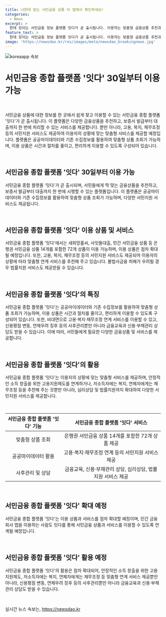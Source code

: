 ```yaml
---
title: 나한테 맞는 서민금융 상품 이 앱에서 확인하세요!
categories:
  - News
excerpt: >
  한데 모이는 서민금융 정보 플랫폼 잇다가 곧 출시됩니다. 이용자는 맞춤형 금융상품 추천과 보증서 발급부터 대출까지 한 곳에서 진행할 수 있습니다. 또한 대면으로만 가능했던 고용·복지·채무조정 연계도 비대면으로 가능하며, 맞춤형 연계 서비스와 신용·부채관리 상담도 제공됩니다. 불법사금융 피해 우려 시 법률지원 서비스도 이용 가능하며, 사후관리와 심리상담도 제공됩니다. [홈페이지 바로가기: https://url.kr/9pghjn]
feature_text: >
  한데 모이는 서민금융 정보 플랫폼 잇다가 곧 출시됩니다. 이용자는 맞춤형 금융상품 추천과 보증서 발급부터 대출까지 한 곳에서 진행할 수 있습니다. 또한 대면으로만 가능했던 고용·복지·채무조정 연계도 비대면으로 가능하며, 맞춤형 연계 서비스와 신용·부채관리 상담도 제공됩니다. 불법사금융 피해 우려 시 법률지원 서비스도 이용 가능하며, 사후관리와 심리상담도 제공됩니다. [홈페이지 바로가기: https://url.kr/9pghjn]
image: 'https://newsdao.kr/res/images/meta/newsdao_breakingnews.jpg'
---
```


<p><img src="https://newsdao.kr/res/images/meta/newsdao_breakingnews.jpg" alt="koreaapp 속보" /></p>

<h1>서민금융 종합 플랫폼 '잇다' 30일부터 이용 가능</h1>

<p data-ke-size="size16">&nbsp;</p>

<p>서민금융 상품에 대한 정보를 한 곳에서 쉽게 찾고 이용할 수 있는 서민금융 종합 플랫폼 '잇다'가 곧 출시됩니다. 이 플랫폼은 다양한 금융상품을 추천하고, 보증서 발급부터 대출까지 한 번에 처리할 수 있는 서비스를 제공합니다. 뿐만 아니라, 고용, 복지, 채무조정 등의 서민지원 서비스도 제공하여 이용자의 상황에 맞는 맞춤형 서비스를 제공할 예정입니다. 플랫폼은 공공마이데이터와 기존 수집정보를 활용하여 맞춤형 상품 조회가 가능하며, 이용 상품은 시간과 절차를 줄이고, 편리하게 이용할 수 있도록 구성되어 있습니다.</p>

<p data-ke-size="size16">&nbsp;</p>

<h2 data-ke-size="size26">서민금융 종합 플랫폼 '잇다' 30일부터 이용 가능</h2>

<p data-ke-size="size16">서민금융 종합 플랫폼 '잇다'가 곧 출시되며, 서민들에게 딱 맞는 금융상품을 추천하고, 보증서 발급부터 대출까지 한 번에 시행할 수 있는 플랫폼입니다. 이 플랫폼은 공공마이데이터와 기존 수집정보를 활용하여 맞춤형 상품 조회가 가능하며, 다양한 서민지원 서비스도 제공됩니다.</p>

<p data-ke-size="size16">&nbsp;</p>

<h2 data-ke-size="size26">서민금융 종합 플랫폼 '잇다' 이용 상품 및 서비스</h2>

<p data-ke-size="size16">서민금융 종합 플랫폼 '잇다'에서는 새희망홀씨, 사잇돌대출, 민간 서민금융 상품 등 은행권 서민금융 상품 14개를 포함한 72개 상품이 이용 가능하며, 이용 상품은 점차 확대될 예정입니다. 또한, 고용, 복지, 채무조정 등의 서민지원 서비스도 제공되어 이용자의 상황에 따라 맞춤형 연계 서비스를 추천해 주고 있습니다. 불법사금융 피해가 우려될 경우 법률지원 서비스도 제공받을 수 있습니다.</p>

<p data-ke-size="size16">&nbsp;</p>

<h2 data-ke-size="size26">서민금융 종합 플랫폼 '잇다'의 특징</h2>

<p data-ke-size="size16">서민금융 종합 플랫폼 '잇다'는 공공마이데이터와 기존 수집정보를 활용하여 맞춤형 상품 조회가 가능하며, 이용 상품은 시간과 절차를 줄이고, 편리하게 이용할 수 있도록 구성되어 있습니다. 또한, 비대면으로 고용·복지·채무조정 연계 서비스를 이용할 수 있고, 신용평점 변동, 연체우려 징후 등의 사후관리뿐만 아니라 금융교육과 신용·부채관리 상담도 받을 수 있습니다. 이에 따라, 서민들에게 필요한 다양한 금융상품 및 서비스를 제공합니다.</p>

<p data-ke-size="size16">&nbsp;</p>

<h2 data-ke-size="size26">서민금융 종합 플랫폼 '잇다'의 활용</h2>

<p data-ke-size="size16">서민금융 종합 플랫폼 '잇다'는 이용자의 상황에 맞는 맞춤형 서비스를 제공하며, 안정적인 소득 창출을 위한 고용지원제도를 연계하거나, 저소득자에는 복지, 연체자에게는 채무조정 등을 추천해 주는 것뿐만 아니라, 심리상담 및 법률지원까지 확대하여 다양한 서민지원 서비스를 제공합니다.</p>

<p data-ke-size="size16">&nbsp;</p>

<table>
  <thead>
    <tr>
      <th style="text-align: center;">서민금융 종합 플랫폼 '잇다' 기능</th>
      <th style="text-align: center;">서민금융 종합 플랫폼 '잇다' 서비스</th>
    </tr>
  </thead>
  <tbody>
    <tr>
      <td style="text-align: center;">맞춤형 상품 조회</td>
      <td style="text-align: center;">은행권 서민금융 상품 14개를 포함한 72개 상품 제공</td>
    </tr>
    <tr>
      <td style="text-align: center;">공공마이데이터 활용</td>
      <td style="text-align: center;">고용·복지·채무조정 연계 등의 서민지원 서비스 제공</td>
    </tr>
    <tr>
      <td style="text-align: center;">사후관리 및 상담</td>
      <td style="text-align: center;">금융교육, 신용·부채관리 상담, 심리상담, 법률지원 서비스 제공</td>
    </tr>
  </tbody>
</table>

<p data-ke-size="size16">&nbsp;</p>

<h2 data-ke-size="size26">서민금융 종합 플랫폼 '잇다' 확대 예정</h2>

<p data-ke-size="size16">서민금융 종합 플랫폼 '잇다'는 이용 상품과 서비스를 점차 확대할 예정이며, 민간 금융회사 앱을 이용하는 사람도 잇다를 통해 서민금융 상품과 서비스를 이용할 수 있도록 연계될 예정입니다.</p>

<p data-ke-size="size16">&nbsp;</p>

<h2 data-ke-size="size26">서민금융 종합 플랫폼 '잇다' 활용 예정</h2>

<p data-ke-size="size16">서민금융 종합 플랫폼 '잇다'의 활용은 점차 확대되어, 안정적인 소득 창출을 위한 고용지원제도, 저소득자에는 복지, 연체자에게는 채무조정 등 맞춤형 연계 서비스 제공뿐만 아니라, 신용평점 변동, 연체우려 징후 등의 사후관리뿐만 아니라 금융교육과 신용·부채관리 상담도 받을 수 있습니다.</p>

<p data-ke-size="size16">&nbsp;</p>
실시간 뉴스 속보는, <a href="https://newsdao.kr" rel="dofollow">https://newsdao.kr</a>


